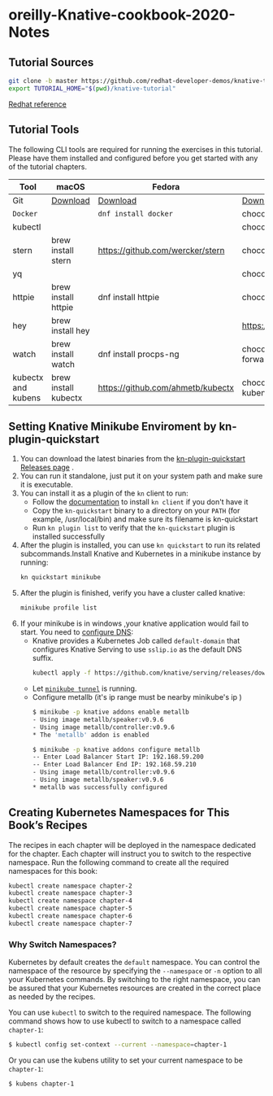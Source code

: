 # oreilly-Knative-cookbook-2020-Notes
## Tutorial Sources
```bash
git clone -b master https://github.com/redhat-developer-demos/knative-tutorial
export TUTORIAL_HOME="$(pwd)/knative-tutorial"
```

[Redhat reference](https://redhat-developer-demos.github.io/knative-tutorial/knative-tutorial/setup/setup.html#download-tutorial-sources)
## Tutorial Tools


The following CLI tools are required for running the exercises in this tutorial. Please have them installed and configured before you get started with any of the tutorial chapters.


|**Tool**|**macOS**|**Fedora**|**windows**
|--------------------|----------------------|-----------------------------------|------------------------------------|
| Git                | [Download](https://git-scm.com/download/mac)|[Download]( https://git-scm.com/download/win)|[Download](https://git-scm.com/download/linux)|
| `Docker`           |                      |  `dnf install docker`             |  choco install docker-cli          |
| kubectl            |                      |                                   |  choco install kubernetes-cli      |
| stern              | brew install stern   | https://github.com/wercker/stern  |  choco install stern               |
| yq                 |                      |                                   |  choco install yq                  |
| httpie             | brew install httpie  | dnf install httpie                |  choco install httpie              |
| hey                | brew install hey     |                                   |  https://github.com/rakyll/hey     |
| watch              | brew install watch   | dnf install procps-ng             |  choco install docker-watch-forwarder |
| kubectx and kubens | brew install kubectx | https://github.com/ahmetb/kubectx |  choco install kubectx    kubens        |

## Setting Knative Minikube Enviroment by kn-plugin-quickstart
1. You can download the latest binaries from the [kn-plugin-quickstart  Releases page](https://github.com/knative-sandbox/kn-plugin-quickstart/releases) .
2. You can run it standalone, just put it on your system path and make sure it is executable.
3. You can install it as a plugin of the ``kn`` client to run:
    * Follow the [documentation](https://github.com/knative/client/blob/main/docs/README.md#installing-kn) to install ``kn client`` if you don't have it
    * Copy the ``kn-quickstart`` binary to a directory on your ``PATH`` (for example, /usr/local/bin) and make sure its filename is kn-quickstart
    * Run ``kn plugin list`` to verify that the ``kn-quickstart`` plugin is installed successfully
4. After the plugin is installed, you can use ``kn quickstart`` to run its related subcommands.Install Knative and Kubernetes in a minikube instance by running:
    ```bash
    kn quickstart minikube
    ```
5. After the plugin is finished, verify you have a cluster called knative:
    ```bash
    minikube profile list
    ```
6. If your minikube is in windows ,your knative application would fail to start. You need to [configure DNS](https://knative.dev/docs/install/serving/install-serving-with-yaml/#configure-dns):
    * Knative provides a Kubernetes Job called ``default-domain`` that configures Knative Serving to use ``sslip.io`` as the default DNS suffix.
        ```bash
        kubectl apply -f https://github.com/knative/serving/releases/download/knative-v1.2.0/serving-default-domain.yaml
        ```
    * Let [``minikube tunnel``](https://minikube.sigs.k8s.io/docs/commands/tunnel/) is running.
    * Configure metallb (it's ip range must be nearby minikube's ip )
        ```bash
        $ minikube -p knative addons enable metallb
        - Using image metallb/speaker:v0.9.6
        - Using image metallb/controller:v0.9.6
        * The 'metallb' addon is enabled

        $ minikube -p knative addons configure metallb
        -- Enter Load Balancer Start IP: 192.168.59.200
        -- Enter Load Balancer End IP: 192.168.59.210
        - Using image metallb/controller:v0.9.6
        - Using image metallb/speaker:v0.9.6
        * metallb was successfully configured
        ```
## Creating Kubernetes Namespaces for This Book’s Recipes
The recipes in each chapter will be deployed in the namespace dedicated for the chapter. Each chapter will instruct you to switch to the respective namespace. Run the following command to create all the required namespaces for this book:
```bash
kubectl create namespace chapter-2
kubectl create namespace chapter-3
kubectl create namespace chapter-4
kubectl create namespace chapter-5
kubectl create namespace chapter-6
kubectl create namespace chapter-7
```
### Why Switch Namespaces?
Kubernetes by default creates the ``default`` namespace. You can control the namespace of the resource by specifying the ``--namespace`` or ``-n`` option to all your Kubernetes commands. By switching to the right namespace, you can be assured that your Kubernetes resources are created in the correct place as needed by the recipes.

You can use ``kubectl`` to switch to the required namespace. The following command shows how to use kubectl to switch to a namespace called ``chapter-1``:
```bash
$ kubectl config set-context --current --namespace=chapter-1
```
Or you can use the kubens utility to set your current namespace to be ``chapter-1``:
```bash
$ kubens chapter-1
```